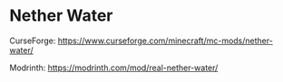 # Nether Water
CurseForge: https://www.curseforge.com/minecraft/mc-mods/nether-water/

Modrinth: https://modrinth.com/mod/real-nether-water/
